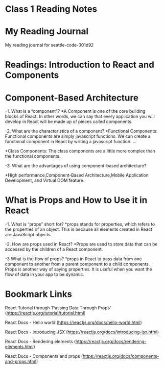 # Class 1 Reading Notes

# My Reading Journal
My reading journal for seattle-code-301d92

# Readings: Introduction to React and Components

# Component-Based Architecture

-1. What is a “component”?
*A Component is one of the core building blocks of React. In other words, we can say that every application you will develop in React will be made up of pieces called components.

-2. What are the characteristics of a component?
*Functional Components: Functional components are simply javascript functions. We can create a functional component in React by writing a javascript function. ...

*Class Components: The class components are a little more complex than the functional components.

-3. What are the advantages of using component-based architecture?

*High performance,Component-Based Architecture,Mobile Application Development, and Virtual DOM feature.

# What is Props and How to Use it in React

-1. What is “props” short for?
*props stands for properties, which refers to the properties of an object. This is because all elements created in React are JavaScript objects.

-2. How are props used in React?
*Props are used to store data that can be accessed by the children of a React component. 

-3 What is the flow of props?
*props in React to pass data from one component to another from a parent component to a child components. Props is another way of saying properties. It is useful when you want the flow of data in your app to be dynamic.

# Bookmark Links

React Tutorial through ‘Passing Data Through Props’
(https://reactjs.org/tutorial/tutorial.html)

React Docs - Hello world
(https://reactjs.org/docs/hello-world.html)

React Docs - Introducing JSX
(https://reactjs.org/docs/introducing-jsx.html)


React Docs - Rendering elements
(https://reactjs.org/docs/rendering-elements.html)

React Docs - Components and props
(https://reactjs.org/docs/components-and-props.html)

